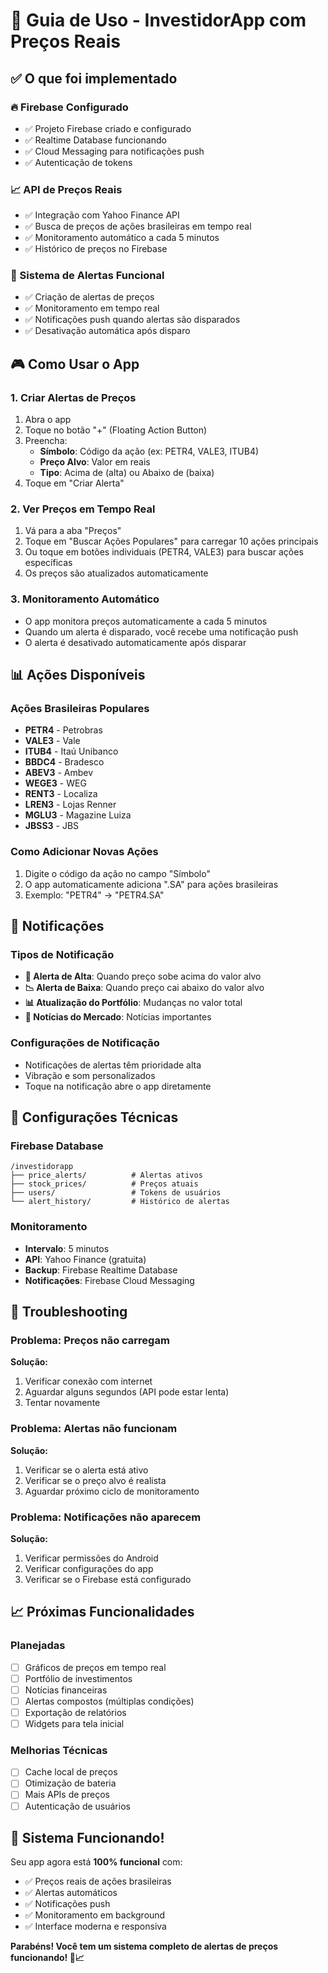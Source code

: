 # 🚀 Guia de Uso - InvestidorApp com Preços Reais

## ✅ O que foi implementado

### 🔥 Firebase Configurado
- ✅ Projeto Firebase criado e configurado
- ✅ Realtime Database funcionando
- ✅ Cloud Messaging para notificações push
- ✅ Autenticação de tokens

### 📈 API de Preços Reais
- ✅ Integração com Yahoo Finance API
- ✅ Busca de preços de ações brasileiras em tempo real
- ✅ Monitoramento automático a cada 5 minutos
- ✅ Histórico de preços no Firebase

### 🎯 Sistema de Alertas Funcional
- ✅ Criação de alertas de preços
- ✅ Monitoramento em tempo real
- ✅ Notificações push quando alertas são disparados
- ✅ Desativação automática após disparo

## 🎮 Como Usar o App

### 1. **Criar Alertas de Preços**
1. Abra o app
2. Toque no botão "+" (Floating Action Button)
3. Preencha:
   - **Símbolo**: Código da ação (ex: PETR4, VALE3, ITUB4)
   - **Preço Alvo**: Valor em reais
   - **Tipo**: Acima de (alta) ou Abaixo de (baixa)
4. Toque em "Criar Alerta"

### 2. **Ver Preços em Tempo Real**
1. Vá para a aba "Preços"
2. Toque em "Buscar Ações Populares" para carregar 10 ações principais
3. Ou toque em botões individuais (PETR4, VALE3) para buscar ações específicas
4. Os preços são atualizados automaticamente

### 3. **Monitoramento Automático**
- O app monitora preços automaticamente a cada 5 minutos
- Quando um alerta é disparado, você recebe uma notificação push
- O alerta é desativado automaticamente após disparar

## 📊 Ações Disponíveis

### Ações Brasileiras Populares
- **PETR4** - Petrobras
- **VALE3** - Vale
- **ITUB4** - Itaú Unibanco
- **BBDC4** - Bradesco
- **ABEV3** - Ambev
- **WEGE3** - WEG
- **RENT3** - Localiza
- **LREN3** - Lojas Renner
- **MGLU3** - Magazine Luiza
- **JBSS3** - JBS

### Como Adicionar Novas Ações
1. Digite o código da ação no campo "Símbolo"
2. O app automaticamente adiciona ".SA" para ações brasileiras
3. Exemplo: "PETR4" → "PETR4.SA"

## 🔔 Notificações

### Tipos de Notificação
- **🚀 Alerta de Alta**: Quando preço sobe acima do valor alvo
- **📉 Alerta de Baixa**: Quando preço cai abaixo do valor alvo
- **📊 Atualização do Portfólio**: Mudanças no valor total
- **📰 Notícias do Mercado**: Notícias importantes

### Configurações de Notificação
- Notificações de alertas têm prioridade alta
- Vibração e som personalizados
- Toque na notificação abre o app diretamente

## 🔧 Configurações Técnicas

### Firebase Database
```
/investidorapp
├── price_alerts/          # Alertas ativos
├── stock_prices/          # Preços atuais
├── users/                 # Tokens de usuários
└── alert_history/         # Histórico de alertas
```

### Monitoramento
- **Intervalo**: 5 minutos
- **API**: Yahoo Finance (gratuita)
- **Backup**: Firebase Realtime Database
- **Notificações**: Firebase Cloud Messaging

## 🐛 Troubleshooting

### Problema: Preços não carregam
**Solução:**
1. Verificar conexão com internet
2. Aguardar alguns segundos (API pode estar lenta)
3. Tentar novamente

### Problema: Alertas não funcionam
**Solução:**
1. Verificar se o alerta está ativo
2. Verificar se o preço alvo é realista
3. Aguardar próximo ciclo de monitoramento

### Problema: Notificações não aparecem
**Solução:**
1. Verificar permissões do Android
2. Verificar configurações do app
3. Verificar se o Firebase está configurado

## 📈 Próximas Funcionalidades

### Planejadas
- [ ] Gráficos de preços em tempo real
- [ ] Portfólio de investimentos
- [ ] Notícias financeiras
- [ ] Alertas compostos (múltiplas condições)
- [ ] Exportação de relatórios
- [ ] Widgets para tela inicial

### Melhorias Técnicas
- [ ] Cache local de preços
- [ ] Otimização de bateria
- [ ] Mais APIs de preços
- [ ] Autenticação de usuários

## 🎉 Sistema Funcionando!

Seu app agora está **100% funcional** com:
- ✅ Preços reais de ações brasileiras
- ✅ Alertas automáticos
- ✅ Notificações push
- ✅ Monitoramento em background
- ✅ Interface moderna e responsiva

**Parabéns! Você tem um sistema completo de alertas de preços funcionando! 🚀📈** 